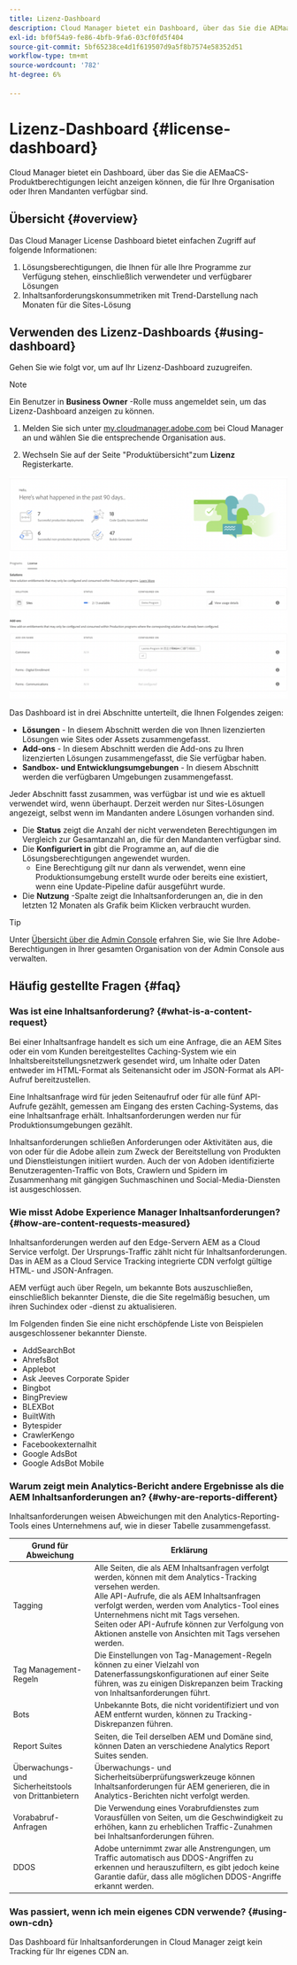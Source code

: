 ```yaml
---
title: Lizenz-Dashboard
description: Cloud Manager bietet ein Dashboard, über das Sie die AEMaaCS-Produktberechtigungen leicht anzeigen können, die für Ihre Organisation oder Ihren Mandanten verfügbar sind.
exl-id: bf0f54a9-fe86-4bfb-9fa6-03cf0fd5f404
source-git-commit: 5bf65238ce4d1f619507d9a5f8b7574e58352d51
workflow-type: tm+mt
source-wordcount: '782'
ht-degree: 6%

---
```


# Lizenz-Dashboard {#license-dashboard}

Cloud Manager bietet ein Dashboard, über das Sie die AEMaaCS-Produktberechtigungen leicht anzeigen können, die für Ihre Organisation oder Ihren Mandanten verfügbar sind.

## Übersicht {#overview}

Das Cloud Manager License Dashboard bietet einfachen Zugriff auf folgende Informationen:

1. Lösungsberechtigungen, die Ihnen für alle Ihre Programme zur Verfügung stehen, einschließlich verwendeter und verfügbarer Lösungen
1. Inhaltsanforderungskonsummetriken mit Trend-Darstellung nach Monaten für die Sites-Lösung

## Verwenden des Lizenz-Dashboards {#using-dashboard}

Gehen Sie wie folgt vor, um auf Ihr Lizenz-Dashboard zuzugreifen.

>[!NOTE]
>
>Ein Benutzer in **Business Owner** -Rolle muss angemeldet sein, um das Lizenz-Dashboard anzeigen zu können.

1. Melden Sie sich unter [my.cloudmanager.adobe.com](https://my.cloudmanager.adobe.com/) bei Cloud Manager an und wählen Sie die entsprechende Organisation aus.

1. Wechseln Sie auf der Seite &quot;Produktübersicht&quot;zum **Lizenz** Registerkarte.

![Lizenz-Dashboard](assets/license-dashboard.png)

Das Dashboard ist in drei Abschnitte unterteilt, die Ihnen Folgendes zeigen:

* **Lösungen** - In diesem Abschnitt werden die von Ihnen lizenzierten Lösungen wie Sites oder Assets zusammengefasst.
* **Add-ons** - In diesem Abschnitt werden die Add-ons zu Ihren lizenzierten Lösungen zusammengefasst, die Sie verfügbar haben.
* **Sandbox- und Entwicklungsumgebungen** - In diesem Abschnitt werden die verfügbaren Umgebungen zusammengefasst.

Jeder Abschnitt fasst zusammen, was verfügbar ist und wie es aktuell verwendet wird, wenn überhaupt. Derzeit werden nur Sites-Lösungen angezeigt, selbst wenn im Mandanten andere Lösungen vorhanden sind.

* Die **Status** zeigt die Anzahl der nicht verwendeten Berechtigungen im Vergleich zur Gesamtanzahl an, die für den Mandanten verfügbar sind.
* Die **Konfiguriert in** gibt die Programme an, auf die die Lösungsberechtigungen angewendet wurden.
   * Eine Berechtigung gilt nur dann als verwendet, wenn eine Produktionsumgebung erstellt wurde oder bereits eine existiert, wenn eine Update-Pipeline dafür ausgeführt wurde.
* Die **Nutzung** -Spalte zeigt die Inhaltsanforderungen an, die in den letzten 12 Monaten als Grafik beim Klicken verbraucht wurden.

>[!TIP]
>
>Unter [Übersicht über die Admin Console](https://helpx.adobe.com/de/enterprise/using/admin-console.html) erfahren Sie, wie Sie Ihre Adobe-Berechtigungen in Ihrer gesamten Organisation von der Admin Console aus verwalten.

## Häufig gestellte Fragen {#faq}

### Was ist eine Inhaltsanforderung? {#what-is-a-content-request}

Bei einer Inhaltsanfrage handelt es sich um eine Anfrage, die an AEM Sites oder ein vom Kunden bereitgestelltes Caching-System wie ein Inhaltsbereitstellungsnetzwerk gesendet wird, um Inhalte oder Daten entweder im HTML-Format als Seitenansicht oder im JSON-Format als API-Aufruf bereitzustellen.

Eine Inhaltsanfrage wird für jeden Seitenaufruf oder für alle fünf API-Aufrufe gezählt, gemessen am Eingang des ersten Caching-Systems, das eine Inhaltsanfrage erhält. Inhaltsanforderungen werden nur für Produktionsumgebungen gezählt.

Inhaltsanforderungen schließen Anforderungen oder Aktivitäten aus, die von oder für die Adobe allein zum Zweck der Bereitstellung von Produkten und Dienstleistungen initiiert wurden. Auch der von Adoben identifizierte Benutzeragenten-Traffic von Bots, Crawlern und Spidern im Zusammenhang mit gängigen Suchmaschinen und Social-Media-Diensten ist ausgeschlossen.

### Wie misst Adobe Experience Manager Inhaltsanforderungen? {#how-are-content-requests-measured}

Inhaltsanforderungen werden auf den Edge-Servern AEM as a Cloud Service verfolgt. Der Ursprungs-Traffic zählt nicht für Inhaltsanforderungen. Das in AEM as a Cloud Service Tracking integrierte CDN verfolgt gültige HTML- und JSON-Anfragen.

AEM verfügt auch über Regeln, um bekannte Bots auszuschließen, einschließlich bekannter Dienste, die die Site regelmäßig besuchen, um ihren Suchindex oder -dienst zu aktualisieren.

Im Folgenden finden Sie eine nicht erschöpfende Liste von Beispielen ausgeschlossener bekannter Dienste.

* AddSearchBot
* AhrefsBot
* Applebot
* Ask Jeeves Corporate Spider
* Bingbot
* BingPreview
* BLEXBot
* BuiltWith
* Bytespider
* CrawlerKengo
* Facebookexternalhit
* Google AdsBot
* Google AdsBot Mobile

### Warum zeigt mein Analytics-Bericht andere Ergebnisse als die AEM Inhaltsanforderungen an? {#why-are-reports-different}

Inhaltsanforderungen weisen Abweichungen mit den Analytics-Reporting-Tools eines Unternehmens auf, wie in dieser Tabelle zusammengefasst.

| Grund für Abweichung | Erklärung |
|---|---|
| Tagging | Alle Seiten, die als AEM Inhaltsanfragen verfolgt werden, können mit dem Analytics-Tracking versehen werden.<br>Alle API-Aufrufe, die als AEM Inhaltsanfragen verfolgt werden, werden vom Analytics-Tool eines Unternehmens nicht mit Tags versehen.<br>Seiten oder API-Aufrufe können zur Verfolgung von Aktionen anstelle von Ansichten mit Tags versehen werden. |
| Tag Management-Regeln | Die Einstellungen von Tag-Management-Regeln können zu einer Vielzahl von Datenerfassungskonfigurationen auf einer Seite führen, was zu einigen Diskrepanzen beim Tracking von Inhaltsanforderungen führt. |
| Bots | Unbekannte Bots, die nicht voridentifiziert und von AEM entfernt wurden, können zu Tracking-Diskrepanzen führen. |
| Report Suites | Seiten, die Teil derselben AEM und Domäne sind, können Daten an verschiedene Analytics Report Suites senden. |
| Überwachungs- und Sicherheitstools von Drittanbietern | Überwachungs- und Sicherheitsüberprüfungswerkzeuge können Inhaltsanforderungen für AEM generieren, die in Analytics-Berichten nicht verfolgt werden. |
| Vorababruf-Anfragen | Die Verwendung eines Vorabrufdienstes zum Vorausfüllen von Seiten, um die Geschwindigkeit zu erhöhen, kann zu erheblichen Traffic-Zunahmen bei Inhaltsanforderungen führen. |
| DDOS | Adobe unternimmt zwar alle Anstrengungen, um Traffic automatisch aus DDOS-Angriffen zu erkennen und herauszufiltern, es gibt jedoch keine Garantie dafür, dass alle möglichen DDOS-Angriffe erkannt werden. |

### Was passiert, wenn ich mein eigenes CDN verwende? {#using-own-cdn}

Das Dashboard für Inhaltsanforderungen in Cloud Manager zeigt kein Tracking für Ihr eigenes CDN an.
